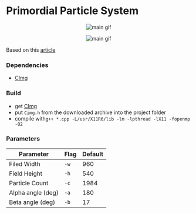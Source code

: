 # Primordial Particle System 

<p align="center"><img alt="main gif" src="https://i.imgur.com/FgYYJZb.gif"></p>
<p align="center"><img alt="main gif" src="https://i.imgur.com/wGpCqbZ.gif"></p>

Based on this [article](https://www.nature.com/articles/srep37969)

### Dependencies
* [CImg](http://cimg.eu/)

### Build
* get [CImg](http://cimg.eu/)
* put `Cimg.h` from the downloaded archive into the project folder
* compile with`g++ *.cpp -L/usr/X11R6/lib -lm -lpthread -lX11 -fopenmp -O2`

### Parameters


Parameter 			| Flag 	| Default
--------------------|-------|------------
Filed Width	| `-w`	| 960
Field Height	| `-h`	| 540
Particle Count	| `-c`	| 1984
Alpha angle (deg)		| `-a`	| 180
Beta angle (deg)		| `-b`	| 17

